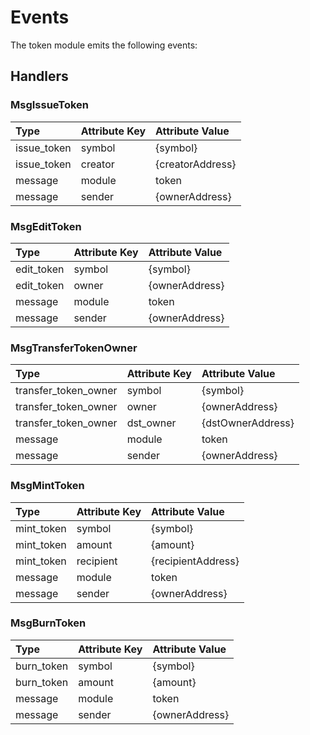 <!--
order: 3
-->

# Events

The token module emits the following events:

## Handlers

### MsgIssueToken

| Type        | Attribute Key | Attribute Value  |
| :---------- | :------------ | :--------------- |
| issue_token | symbol        | {symbol}         |
| issue_token | creator       | {creatorAddress} |
| message     | module        | token            |
| message     | sender        | {ownerAddress}   |

### MsgEditToken

| Type       | Attribute Key | Attribute Value |
| :--------- | :------------ | :-------------- |
| edit_token | symbol        | {symbol}        |
| edit_token | owner         | {ownerAddress}  |
| message    | module        | token           |
| message    | sender        | {ownerAddress}  |

### MsgTransferTokenOwner

| Type                 | Attribute Key | Attribute Value   |
| :------------------- | :------------ | :---------------- |
| transfer_token_owner | symbol        | {symbol}          |
| transfer_token_owner | owner         | {ownerAddress}    |
| transfer_token_owner | dst_owner     | {dstOwnerAddress} |
| message              | module        | token             |
| message              | sender        | {ownerAddress}    |

### MsgMintToken

| Type       | Attribute Key | Attribute Value    |
| :--------- | :------------ | :----------------- |
| mint_token | symbol        | {symbol}           |
| mint_token | amount        | {amount}           |
| mint_token | recipient     | {recipientAddress} |
| message    | module        | token              |
| message    | sender        | {ownerAddress}     |

### MsgBurnToken

| Type       | Attribute Key | Attribute Value |
| :--------- | :------------ | :-------------- |
| burn_token | symbol        | {symbol}        |
| burn_token | amount        | {amount}        |
| message    | module        | token           |
| message    | sender        | {ownerAddress}  |
